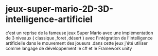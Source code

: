 # jeux-super-mario-2D-3D-intelligence-artificiel
c'est un reprise de la fameuse jeux Super Mario avec une implémentation de  3 niveaux ( classique ,foret ,désert ) avec l'intégration  de l'intelligence artificielle dans le mouvement des joueurs .dans cette  jeux j'été utiliser comme langage de développement le c# et le Framework unity      
